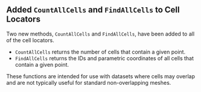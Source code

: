 ## Added `CountAllCells` and `FindAllCells` to Cell Locators

Two new methods, `CountAllCells` and `FindAllCells`, have been added to all of the cell locators.

- `CountAllCells` returns the number of cells that contain a given point.  
- `FindAllCells` returns the IDs and parametric coordinates of all cells that contain a given point.

These functions are intended for use with datasets where cells may overlap and are not typically useful for standard non-overlapping meshes.
